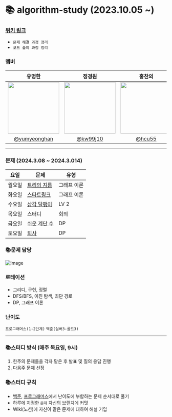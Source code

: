 # 📚 algorithm-study (2023.10.05 ~)

### [위키 링크](https://github.com/k-algorithm-study/algorithm-study/wiki)
- `문제 해결 과정 정리`
- `코드 풀이 과정 정리`

### 멤버
|      유명한       |          정경원         |       홍찬의         |                                                                                                               
| :------------------------------------------------------------------------------: | :---------------------------------------------------------------------------------------------------------------------------------------------------: | :---------------------------------------------------------------------------------------------------------------------------------------------------------------------------------------------------: |
|   <img width="160px" src="https://avatars.githubusercontent.com/u/75025163?v=4.png" />    |            <img width="160px" src="https://avatars.githubusercontent.com/u/103038606?v=4.png" />              |                   <img width="160px" src="https://avatars.githubusercontent.com/u/75023467?v=4.png"/>   |
|   [@yumyeonghan](https://github.com/yumyeonghan)   |  [@kw99j10](https://github.com/kw99j10 )    | [@hcu55](https://github.com/hcu55)  |

<hr>


### 문제 (2024.3.08 ~ 2024.3.014) 
| 요일   | 문제                                                                                                                                                           | 유형|
|--------|--------------------------------------------------------------------------------------------------------------------------------------------------------------|----|
| 월요일 | [트리의 지름](https://www.acmicpc.net/problem/1967)             | 그래프 이론 |
| 화요일 | [스타트링크](https://www.acmicpc.net/problem/5014)             | 그래프 이론 |
| 수요일 | [삼각 달팽이](https://school.programmers.co.kr/learn/courses/30/lessons/68645)              | LV 2 |
| 목요일 | 스터디                                                    | 회의    |
| 금요일 | [쉬운 계단 수](https://www.acmicpc.net/problem/10844)      | DP |
| 토요일 | [퇴사](https://www.acmicpc.net/problem/14501)          | DP |



### 📚문제 담당

![image](https://github.com/k-algorithm-study/algorithm-study/assets/75023467/2c9a07f0-4a09-4f2c-ae00-b7923706a7bc)



### 로테이션
- 그리디, 구현, 정렬
- DFS/BFS, 이진 탐색, 최단 경로
- DP, 그래프 이론


### 난이도
`프로그래머스(1-2단계)`
`백준(실버3-골드3)`

<hr>

### 📚스터디 방식 (매주 목요일, 9시)
1. 한주의 문제들을 각자 맡은 후 발표 및 질의 응답 진행
2. 다음주 문제 선정 

### 📚스터디 규칙
- [백준](https://www.acmicpc.net/problem/tags), [프로그래머스](https://school.programmers.co.kr/learn/challenges?order=recent&page=1&levels=2)에서 난이도에 부합하는 문제 순서대로 풀기
- 하루에 지정한 `문제` 자신의 브랜치에 커밋
- Wiki(노션)에 자신이 맡은 문제에 대하여 해설 기입
